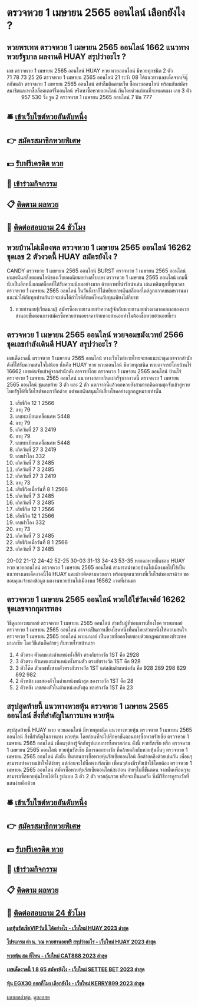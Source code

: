 # ตรวจหวย 1 เมษายน 2565 ออนไลน์ เลือกยังไง ?
## หวยพรเทพ ตรวจหวย 1 เมษายน 2565 ออนไลน์ 1662 แนวทางหวยรัฐบาล ผลงานดี HUAY สรุปว่าอะไร ?
เลข ตรวจหวย 1 เมษายน 2565 ออนไลน์ HUAY หวย หวยออนไลน์ มีหวยทุกชนิด 2 ตัว           71 78 73 25 26 ตรวจหวย 1 เมษายน 2565 ออนไลน์ 21
ระวัง 08
ได้แนวทางเลขเด็ดจากเจ๊นุ๊กกันแล้ว ตรวจหวย 1 เมษายน 2565 ออนไลน์ อย่าลืมติดตามเว็บ ซื้อหวยออนไลน์ พร้อมกับสมัครสมาชิกและหาซื้อล็อตเตอร์รี่ออนไลน์ หรือหาซื้อหวยออนไลน์ กันโดยด่วนก่อนที่จะหมดแผง
เลข 3 ตัว           957 530
วิ่ง รูด 2 ตรวจหวย 1 เมษายน 2565 ออนไลน์ 7
ฟัน 777

## 🛎 [เข้าเว็บไซต์หวยอันดับหนึ่ง](https://bit.ly/3BG5bNw)
## 👉 [สมัครสมาชิกหวยพิเศษ](https://bit.ly/3BG5bNw)
## 💵 [รับฟรีเครดิต หวย](https://bit.ly/3C3mvgS)
## 👑 [เข้าร่วมกิจกรรม](https://bit.ly/3C3mvgS)
## 📋 [ติดตาม ผลหวย](https://bit.ly/3C3mvgS)
## 📱 [ติดต่อสอบถาม 24 ชัวโมง](https://bit.ly/3C3mvgS)

## หวยบ้านไผ่เมืองพล ตรวจหวย 1 เมษายน 2565 ออนไลน์ 16262 ชุดเลข 2 ตัวงวดนี้ HUAY สมัครยังไง ?
CANDY ตรวจหวย 1 เมษายน 2565 ออนไลน์ BURST ตรวจหวย 1 เมษายน 2565 ออนไลน์ เกมพนันสล็อตออนไลน์ของเว็บยอดนิยมอย่างสโบเบท ตรวจหวย 1 เมษายน 2565 ออนไลน์ เกมนี้นับเป็นอีกหนึ่งเกมสล็อตที่ได้รับความนิยมอย่างมาก ด้วยภาพที่น่ารักน่าเล่น เล่นเพลินทุกที่ทุกเวลา ตรวจหวย 1 เมษายน 2565 ออนไลน์ ในวันนี้เราก็ได้หยิบยกพนันสล็อตสไตล์ลูกกวาดขนมหวานมาแนะนำให้กับทุกท่านกันว่าจะเล่นได้กำไรดีสักแค่ไหนกับทุนเพียงไม่กี่บาท
1. หวยฮานอย(เวียดนาม) สมัครซื้อหวยฮานอยทำความรู้จักกับหวยฮานอยช่วงเวลาออกผลของหวยฮานอยขั้นตอนการสมัครซื้อหวยฮานอยราคาจ่ายหวยฮานอยทำไมต้องซื้อหวยฮานอยที่เรา

## ตรวจหวย 1 เมษายน 2565 ออนไลน์ หวยจอมขมังเวทย์ 2566 ชุดเลขกำลังเดินดี HUAY สรุปว่าอะไร ?
เลขเด็ดงวดนี้ ตรวจหวย 1 เมษายน 2565 ออนไลน์ ทางเว็บไซต์หวยไทยจะขอแนะนำชุดเลขจากสำนักดังที่ได้รับความสนใจไม่น้อย นั่นคือ HUAY หวย หวยออนไลน์ มีหวยทุกชนิด หวยอาจารย์โกยบ้านไร่ 16662 เลขเด่นจับเข้าคู่จากสำนักดัง อาจารย์โกย ตรวจหวย 1 เมษายน 2565 ออนไลน์ บ้านไร่ ตรวจหวย 1 เมษายน 2565 ออนไลน์ แนวทางสลากกินแบ่งรัฐบาลงวดนี้ ตรวจหวย 1 เมษายน 2565 ออนไลน์ ชุดเลขท้าย 3 ตัว และ 2 ตัว นอกจากนี้แล้วคอหวยยังสามารถติดตามชุดจับเข้าคู่หวยไทยรัฐได้ที่เว็บไซต์ของเราอีกด้วย แต่ขอสนับสนุนให้เสี่ยงโชคอย่างถูกกฎหมายเท่านั้น
1. เสียชีวิต 12 1 2566
2. อายุ 79
3. เลขทะเบียนเคลื่อนศพ 5448
4. อายุ 79
5. เกิดวันที่ 27 3 2419
6. อายุ 79
7. เลขทะเบียนเคลื่อนศพ 5448
8. เกิดวันที่ 27 3 2419
9. เลขฝาโลง 332
10. เกิดวันที่ 7 3 2485
11. เกิดวันที่ 7 3 2485
12. เกิดวันที่ 27 3 2419
13. อายุ 73
14. เสียชีวิตเมื่อวันที่ 8 1 2566
15. เกิดวันที่ 7 3 2485
16. เกิดวันที่ 7 3 2485
17. เสียชีวิต 12 1 2566
18. เสียชีวิต 12 1 2566
19. เลขฝาโลง 332
20. อายุ 73
21. เกิดวันที่ 7 3 2485
22. เสียชีวิตเมื่อวันที่ 8 1 2566
23. เกิดวันที่ 7 3 2485

20-02
21-12
24-42
52-25
30-03
31-13
34-43
53-35
หากคอหวยชื่นชอบ HUAY หวย หวยออนไลน์ ตรวจหวย 1 เมษายน 2565 ออนไลน์ สามารถนำหวยบ้านไผ่เมืองพลไปใช้เป็นแนวทางเลขเด็ดงวดนี้ได้ HUAY และฝากติดตามหวยลาว พร้อมชุดแนวทางที่เว็บไซต์ของเราด้วย
ขอขอบคุณเจ้าของข้อมูล
ผลงานหวยบ้านไผ่เมืองพล 16562 งวดที่ผ่านมา


## ตรวจหวย 1 เมษายน 2565 ออนไลน์ หวยไอ้ไข่วัดเจดีย์ 16262 ชุดเลขจากกุมารทอง
วิธีดูผลหวยมาเลย์ ตรวจหวย 1 เมษายน 2565 ออนไลน์ สำหรับผู้ทีชอบการเสี่ยงโชค หวยมาเลย์ ตรวจหวย 1 เมษายน 2565 ออนไลน์ อาจจะเป็นการเสี่ยงโชคหนึ่งที่คนไทยส่วนหนึ่งให้ความสนใจ ตรวจหวย 1 เมษายน 2565 ออนไลน์ หวยมาเลย์ เป็นหวยที่ออกโดยชอบด้วยกฏหมายของประเทศมาเลเซีย โดยวิธีเล่นก็คล้ายๆ กับหวยไทยบ้านเรา
1. 4 ตัวตรง ตัวเลขและตำแหน่งทั้งสี่ตัว ตรงกับรางวัล 1ST คือ 2928
2. 3 ตัวตรง ตัวเลขและตำแหน่งทั้งสามตัว ตรงกับรางวัล 1ST คือ 928
3. 3 ตัวโต๊ด ตัวเลขทั้งสามตัวตรงกับรางวัล 1ST แต่สลับตำแหน่งกัน คือ 928 289 298 829 892 982
4. 2 ตัวหน้า เลขสองตัวในตำแหน่งหน้าสุด ของรางวัล 1ST คือ 28
5. 2 ตัวหลัง เลขสองตัวในตำแหน่งหลังสุด ของรางวัล 1ST คือ 23

## สรุปสุดท้ายนี้ แนวทางหวยหุ้น ตรวจหวย 1 เมษายน 2565 ออนไลน์ สิ่งที่สำคัญในการแทง หวยหุ้น
สรุปสุดท้ายนี้ HUAY หวย หวยออนไลน์ มีหวยทุกชนิด แนวทางหวยหุ้น ตรวจหวย 1 เมษายน 2565 ออนไลน์ สิ่งที่สำคัญในการแทง หวยหุ้น โดยก่อนที่จะไปศึกษาขั้นตอนการซื้อหวยรัสเซีย ตรวจหวย 1 เมษายน 2565 ออนไลน์ เพื่อนๆต้องรู้จักกับรูปแบบการซื้อหวยก่อน ดังนี้
หวยรัสเซีย หรือ ตรวจหวย 1 เมษายน 2565 ออนไลน์ หวยหุ้นรัสเซีย มีการออกรางวัล ที่คล้ายคลึงกับหวยหุ้นอื่นๆ ตรวจหวย 1 เมษายน 2565 ออนไลน์ ดังนั้น ขั้นตอนการซื้อหวยหุ้นรัสเซียออนไลน์ ก็คล้ายคลึงด้วยเช่นกัน เพื่อนๆสามารถทำความเข้าใจได้ง่ายๆ แต่ก่อนจะไปซื้อหวยรัสเซีย เพื่อนๆต้องมีรหัสเข้าใช้โดยต้อง ตรวจหวย 1 เมษายน 2565 ออนไลน์ สมัครซื้อหวยหุ้นรัสเซียออนไลน์ซะก่อน ง่ายๆไม่กี่ขั้นตอน จากนั้นเพื่อนๆจะสามารถซื้อหวยหุ้นไทยได้ทั้ง รูปแบบ 3 ตัว 2 ตัว หวยลุ้นรวย หรือจะเป็นเลขวิ่ง ซึ่งมีวิธีการดูรางวัลที่แสนง่ายอีกด้วย

## 🛎 [เข้าเว็บไซต์หวยอันดับหนึ่ง](https://bit.ly/3BG5bNw)
## 👉 [สมัครสมาชิกหวยพิเศษ](https://bit.ly/3BG5bNw)
## 💵 [รับฟรีเครดิต หวย](https://bit.ly/3C3mvgS)
## 👑 [เข้าร่วมกิจกรรม](https://bit.ly/3C3mvgS)
## 📋 [ติดตาม ผลหวย](https://bit.ly/3C3mvgS)
## 📱 [ติดต่อสอบถาม 24 ชัวโมง](https://bit.ly/3C3mvgS)

#### [ผลหุ้นรัสเซียVIPวันนี้ ได้อย่างไร - เว็บใหม่ HUAY 2023 ล่าสุด](https://atom.io/themes/ผลหุ้นรัสเซียvipวันนี้%20ได้อย่างไร%20-%20เว็บใหม่%20huay%202023%20ล่าสุด)
#### [โปรแกรม คํา น. วณ หวยฮานอยฟรี สรุปว่าอะไร - เว็บใหม่ HUAY 2023 ล่าสุด](https://atom.io/themes/โปรแกรม%20คํา%20น.%20วณ%20หวยฮานอยฟรี%20สรุปว่าอะไร%20-%20เว็บใหม่%20huay%202023%20ล่าสุด)
#### [หวยหุ้น สด ที่ไหน - เว็บใหม่ CAT888 2023 ล่าสุด](https://atom.io/themes/หวยหุ้น%20สด%20ที่ไหน%20-%20เว็บใหม่%20cat888%202023%20ล่าสุด)
#### [เลขเด็ดงวดนี้ 1 8 65 สมัครยังไง - เว็บใหม่ SETTEE BET 2023 ล่าสุด](https://atom.io/themes/เลขเด็ดงวดนี้%201%208%2065%20สมัครยังไง%20-%20เว็บใหม่%20settee%20bet%202023%20ล่าสุด)
#### [หุ้น EGX30 ออกกี่โมง เลือกยังไง - เว็บใหม่ KERRY899 2023 ล่าสุด](https://atom.io/themes/หุ้น%20egx30%20ออกกี่โมง%20เลือกยังไง%20-%20เว็บใหม่%20kerry899%202023%20ล่าสุด)

[ผลบอลล่าสุด](https://siamsport.tv "ผลบอลล่าสุด"), [ดูบอลสด](https://siamsport.tv/ดูบอลสด "ดูบอลสด")